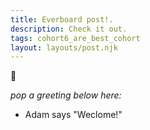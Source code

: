 ```yaml
---
title: Everboard post!.
description: Check it out.
tags: cohort6_are_best_cohort
layout: layouts/post.njk
---
```


👋

*pop a greeting below here:*

- Adam says "Weclome!" 